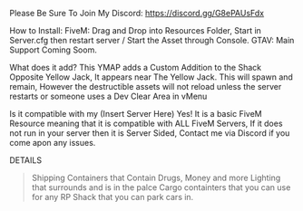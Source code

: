 Please Be Sure To Join My Discord: https://discord.gg/G8ePAUsFdx

How to Install: FiveM: Drag and Drop into Resources Folder, Start in Server.cfg then restart server / Start the Asset through Console. GTAV: Main Support Coming Soom.

What does it add? This YMAP adds a Custom Addition to the Shack Opposite Yellow Jack, It appears near The Yellow Jack. This will spawn and remain, However the destructible assets will not reload unless the server restarts or someone uses a Dev Clear Area in vMenu

Is it compatible with my (Insert Server Here) Yes! It is a basic FiveM Resource meaning that it is compatible with ALL FiveM Servers, If it does not run in your server then it is Server Sided, Contact me via Discord if you come apon any issues.

DETAILS

> Shipping Containers that Contain Drugs, Money and more
> Lighting that surrounds and is in the palce
> Cargo containters that you can use for any RP
> Shack that you can park cars in.
